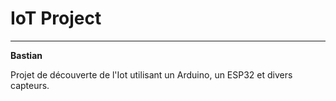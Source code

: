 # IoT Project

---

**Bastian**

Projet de découverte de l'Iot utilisant un Arduino, un ESP32 et divers capteurs.
